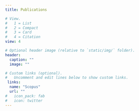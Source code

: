 ```yaml
---
title: Publications

# View.
#   1 = List
#   2 = Compact
#   3 = Card
#   4 = Citation
view: 4

# Optional header image (relative to `static/img/` folder).
header:
  caption: ""
  image: ""

# Custom links (optional).
#   Uncomment and edit lines below to show custom links.
 links:
  name: "Scopus"
  url: ""
#   icon_pack: fab
#   icon: twitter
---
```

